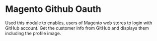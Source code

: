 # Magento Github Oauth

Used this module to enables, users of Magento web stores to login with GitHub account.
Get the customer info from GitHub and displays them including the profile image.
